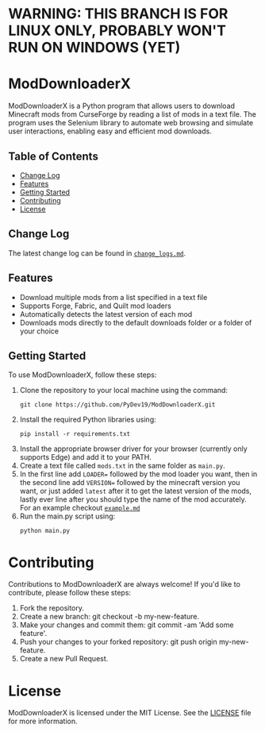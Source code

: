 # WARNING: THIS BRANCH IS FOR LINUX ONLY, PROBABLY WON'T RUN ON WINDOWS (YET)

# ModDownloaderX
ModDownloaderX is a Python program that allows users to download Minecraft mods from CurseForge by reading a list of mods in a text file. The program uses the Selenium library to automate web browsing and simulate user interactions, enabling easy and efficient mod downloads.

## Table of Contents
- [Change Log](#change-log)
- [Features](#features)
- [Getting Started](#getting-started)
- [Contributing](#contributing)
- [License](#license)

## Change Log
The latest change log can be found in [`change_logs.md`](https://github.com/PyDev19/ModDownloaderX/blob/main/change_log.md#latest).

## Features
- Download multiple mods from a list specified in a text file
- Supports Forge, Fabric, and Quilt mod loaders
- Automatically detects the latest version of each mod
- Downloads mods directly to the default downloads folder or a folder of your choice

## Getting Started
To use ModDownloaderX, follow these steps:

1. Clone the repository to your local machine using the command:
    ```shell
    git clone https://github.com/PyDev19/ModDownloaderX.git
    ```
2. Install the required Python libraries using:
    ```shell
    pip install -r requirements.txt
    ```
3. Install the appropriate browser driver for your browser (currently only supports Edge) and add it to your PATH.
4. Create a text file called `mods.txt` in the same folder as `main.py`.
5. In the first line add `LOADER=` followed by the mod loader you want, then in the second line add `VERSION=` followed by the minecraft version you want, or just added `latest` after it to get the latest version of the mods, lastly ever line after you should type the name of the mod accurately. For an example checkout [`example.md`](https://github.com/PyDev19/ModDownloaderX/blob/main/example.md)
6. Run the main.py script using:
    ```shell
    python main.py
    ```

# Contributing
Contributions to ModDownloaderX are always welcome! If you'd like to contribute, please follow these steps:

1. Fork the repository.
2. Create a new branch: git checkout -b my-new-feature.
3. Make your changes and commit them: git commit -am 'Add some feature'.
4. Push your changes to your forked repository: git push origin my-new-feature.
5. Create a new Pull Request.

# License
ModDownloaderX is licensed under the MIT License. See the [LICENSE](https://github.com/PyDev19/ModDownloaderX/blob/main/LICENSE) file for more information.